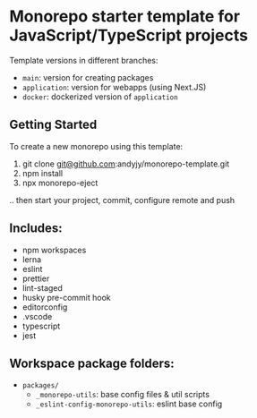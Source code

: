 # Monorepo starter template for JavaScript/TypeScript projects

Template versions in different branches:

- `main`: version for creating packages
- `application`: version for webapps (using Next.JS)
- `docker`: dockerized version of `application`

## Getting Started

To create a new monorepo using this template:

1. git clone git@github.com:andyjy/monorepo-template.git
2. npm install
3. npx monorepo-eject

.. then start your project, commit, configure remote and push

## Includes:

- npm workspaces
- lerna
- eslint
- prettier
- lint-staged
- husky pre-commit hook
- editorconfig
- .vscode
- typescript
- jest

## Workspace package folders:

- `packages/`
  - `_monorepo-utils`: base config files & util scripts
  - `_eslint-config-monorepo-utils`: eslint base config
